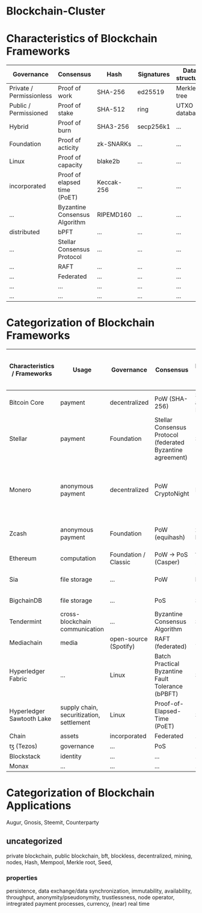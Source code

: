 # Blockchain-Cluster
# Characteristics of Blockchain Frameworks

Governance 					| Consensus 					| Hash 			| Signatures 	| Data structure 	| Tokensupply 	| Programmable Transactions | Usage
------------ 				| ------------- 				| ------------- | ------------- | ------------- 	| ------------- | ------------- 			| -------------
Private / Permissionless 	| Proof of work 				| SHA-256 		| ed25519 		| Merkle tree 		| finite (int)	| simple conditions 		| computation
Public / Permissioned 		| Proof of stake 				| SHA-512 		| ring 			| UTXO database 	| infinte 		| smart contracts 			| file storage
Hybrid 						| Proof of burn 				| SHA3-256		| secp256k1 	| ... 				| ICO			| ...						| external data
Foundation 					| Proof of acticity 			| zk-SNARKs		| ... 			| ... 				| pre mining	| ...						| monetization
Linux 						| Proof of capacity 			| blake2b  		| ... 			| ... 				| open mining	| ...						| payments
incorporated 				| Proof of elapsed time (PoET) 	| Keccak-256 	| ... 			| ... 				| ... 			| ... 						| cross-blockchain communication
...							| Byzantine Consensus Algorithm	| RIPEMD160		| ...			| ...				| ...			| ...						| media
distributed					| bPFT							| ...			| ...			| ...				| ...			| ...						| supply chain
...							| Stellar Consensus Protocol	| ...			| ...			| ...				| ...			| ...						| securitization
...							| RAFT							| ...			| ...			| ...				| ...			| ...						| settlement
...							| Federated						| ...			| ...			| ...				| ...			| ...						| assets
...							| ...							| ...			| ...			| ...				| ...			| ...						| governance
...							| ...							| ...			| ...			| ...				| ...			| ...						| identity

# Categorization of Blockchain Frameworks

Characteristics / Frameworks 	| Usage 									| Governance 			| Consensus 													| Hashfunction for Address 							| Transaction Signature 		| Structure 		| Tokensupply 		| Feature 		| Blocktime | Key Generation / Derivation? Function
------------ 					| ------------								| ------------ 			| ------------ 													| ------------ 					| ------------ 		| ------------ 		| ------------ 		| ------------ 		| ------------      | ------------
Bitcoin Core 					| payment 									| decentralized 			| PoW (SHA-256)															| SHA-256 and RIPEMD160 		| ECDSA 				| UTXO key/value db 	| 21 mio 			| script lang. Turing complete? | 10 min    | Elliptic curve secp256k1
Stellar 						| payment 									| Foundation 			| Stellar Consensus Protocol (federated Byzantine agreement) 	| SHA256 						| ed25519 			| ledger 				| 100 bil lumens 	| Issue Tokens 				| ~4 sec
Monero 							| anonymous payment 									| decentralized 					| PoW CryptoNight															| Keccak-256 							| ring signature(CryptoNote) | UTXO. LMDB 				| Unlimited. Tail Emission: 0.6 XMR/Block 				| Default Stealth Addresses. Dynamic Blocksize. RingCT. Kovri(i2p) 				| 2 min | EdDSA ed25519 
Zcash 							| anonymous payment 									| Foundation 			| PoW (equihash) 												| zk-SNARKs black 				| BLAKE2b-256				| treestate (commitment tree + nullifier set) 				| 21 mio 			| Viewing key. 				| 150 sec
Ethereum 						| computation 								| Foundation / Classic 	| PoW -> PoS (Casper) 											| ? / Keccak-256 				| ... 				| ... 	| Unlimited.  				| smart contracts 				| 20 sec
Sia 							| file storage 								| ... 					| PoW 															| blake2b 						| ed25519, entropy 	| ... 				| Unlimited. ca.2% inflation 				| ... 				| 10 min
BigchainDB 						| file storage 								| ... 					| PoS															| SHA3-256 						| ed25519 			| ... 				| No native token 				| ... 				| ...
Tendermint 						| cross-blockchain communication 			| ... 					| Byzantine Consensus Algorithm 								| SHA256 						| ed25519 			| ... 				| ... 				| ... 				| ...
Mediachain 						| media 									| open-source (Spotify) | RAFT (federated) 												| ... 							| ... 				| ... 				| ... 				| ... 				| ...
Hyperledger Fabric 				| ... 										| Linux 				| Batch Practical Byzantine Fault Tolerance (bPBFT) 			| SHA256 						| ... 				| ... 				| ... 				| ... 				| ...
Hyperledger Sawtooth Lake 		| supply chain, securitization, settlement 	| Linux 				| Proof-of-Elapsed-Time (PoET) 									| SHA512 						| secp256k1 		| ... 				| ... 				| ... 				| ...
Chain 							| assets 									| incorporated 			| Federated 													| ... 							| ... 				| ... 				| ... 				| ... 				| ...
ꜩ (Tezos) 						| governance 								| ... 					| PoS 															| ... 							| ... 				| ... 				| ... 				| ... 				| ...
Blockstack 						| identity 									| ... 					| ... 															| ... 							| ... 				| ... 				| ... 				| ... 				| ...
Monax 							| ... 										| ... 					| ... 															| ... 							| ... 				| ... 				| ... 				| ... 				| ...


# Categorization of Blockchain Applications
Augur, Gnosis, Steemit, Counterparty

## uncategorized
private blockchain, public blockchain, bft, blockless, decentralized, mining, nodes, Hash, Mempool, Merkle root, Seed,

### properties
persistence, data exchange/data synchronization, immutability, availability, throughput, anonymity/pseudonymity, trustlessness, node operator, intregrated payment processes, currency, (near) real time
